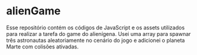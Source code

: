 # alienGame
Esse repositório contém os códigos de JavaScript e os assets utilizados para realizar a tarefa do game do alienígena. Usei uma array para spawnar três astronautas aleatoriamente no cenário do jogo e adicionei o planeta Marte com colisões ativadas.
